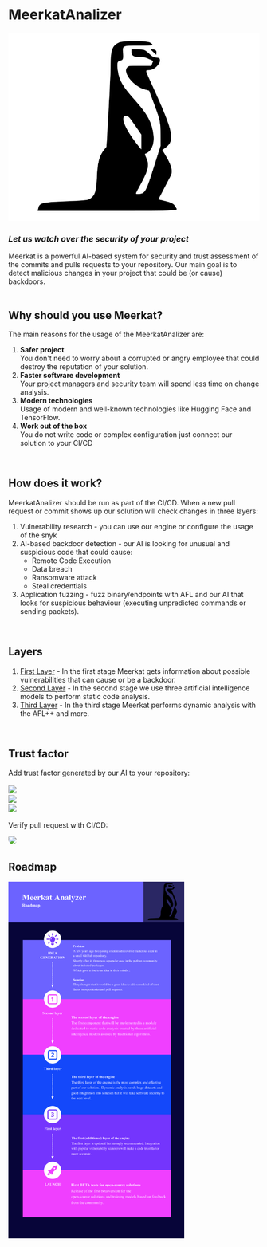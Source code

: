# MeerkatAnalizer
![logo](logo.svg)  
### _Let us watch over the security of your project_ 
Meerkat is a powerful AI-based system for security and trust assessment of the commits and pulls requests to your repository.
Our main goal is to detect malicious changes in your project that could be (or cause) backdoors.  
<br>
## Why should you use Meerkat?  
The main reasons for the usage of the MeerkatAnalizer are:  
1. **Safer project**  
You don't need to worry about a corrupted or angry employee that could destroy the reputation of your solution.
2. **Faster software development**  
Your project managers and security team will spend less time on change analysis.  
3. **Modern technologies**  
Usage of modern and well-known technologies like Hugging Face and TensorFlow.
4. **Work out of the box**  
You do not write code or complex configuration just connect our solution to your CI/CD  
<br>  
  
## How does it work?
MeerkatAnalizer should be run as part of the CI/CD.
When a new pull request or commit shows up our solution will check changes in three layers:
1. Vulnerability research - you can use our engine or configure the usage of the snyk  
2. AI-based backdoor detection - our AI is looking for unusual and suspicious code that could cause:  
    * Remote Code Execution  
    * Data breach  
    * Ransomware attack  
    * Steal credentials  
3. Application fuzzing - fuzz binary/endpoints with AFL and our AI that looks for suspicious behaviour (executing unpredicted commands or sending packets).
<br>
  
## Layers
1. [First Layer](https://github.com/MeerkatAnalyzer/Meerkat-I-layer) - In the first stage Meerkat gets information about possible vulnerabilities that can cause or be a backdoor.  
2. [Second Layer](https://github.com/MeerkatAnalyzer/Meerkat-II-layer) - In the second stage we use three artificial intelligence models to perform static code analysis.  
3. [Third Layer](https://github.com/MeerkatAnalyzer/Meerkat-III-layer) - In the third stage Meerkat performs dynamic analysis with the AFL++ and more.  
<br>
  
## Trust factor
Add trust factor generated by our AI to your repository:<br>  
<img src="https://img.shields.io/badge/Trust%20Factor-8%2F10-green">  
<img src="https://img.shields.io/badge/Trust%20Factor-5%2F10-yellow">  
<img src="https://img.shields.io/badge/Trust%20Factor-2%2F10-red">  

Verify pull request with CI/CD:  

<img style="border-radius: 6px 12px 18px 24px;" src="https://user-images.githubusercontent.com/37419029/196054482-f40a5374-5e16-4b0b-923c-1f091b093061.png">
<br>  
    
## Roadmap
<img src="roadmap.png" width=70%>
